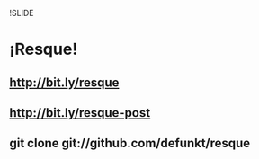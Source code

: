 !SLIDE

# ¡Resque!

## http://bit.ly/resque
## http://bit.ly/resque-post
## git clone git://github.com/defunkt/resque